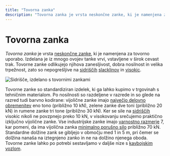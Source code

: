 ```yaml
---
title: "Tovorna zanka"
description: "Tovorna zanka je vrsta neskončne zanke, ki je namenjena za tovorno uporabo."
---
```


# Tovorna zanka

_Tovorna zanka_ je vrsta [neskončne zanke](neskoncna-zanka), ki je namenjena za tovorno uporabo. Izdelana je iz mnogo ovojev tanke vrvi, vstavljene v širok cevast trak. Tovorne zanke odlikujejo njihova zanesljivost, dobra nosilnost in velika trpežnost, zato so nepogrešljive na [sidriščih](sidrisce) [slacklinov](slackline) in [visokic](visokica).

![Sidrišče, izdelano s tovornimi zankami](images/sidrisce-s-tovornimi-zankami.jpg)

Tovorne zanke so standardiziran izdelek, ki ga lahko kupimo v trgovinah s tehničnim materialom. Po nosilnosti so razdeljene v razrede in so glede na razred tudi barvno kodirane: vijolične zanke imajo [največjo delovno obremenitev](najvecja-delovna-obremenitev) eno tono (približno 10 kN), zelene zanke dve toni (približno 20 kN) in rumene zanke tri tone (približno 30 kN). Ker se sile na [sidriščih](sidrisce) visokic nikoli ne povzpnejo preko 10 kN, v visokovanju srečujemo praktično izključno vijolične zanke. Vse industrijske zanke imajo [varnostno razmerje](varnostno-razmerje) 7, kar pomeni, da ima vijolična zanka [minimalno porušno silo](minimalna-porusna-sila) približno 70 kN. Standardne dolžine zank se gibljejo v območju med 1 in 5 m, pri čemer se dolžina nanaša na iztegnjeno zanko in ne na dolžino njenega oboda. Tovorne zanke lahko po potrebi sestavljamo v daljše nize s [kavbojskim vozlom](kavbojski-vozel).
